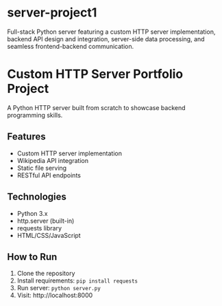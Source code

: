 # server-project1
Full-stack Python server featuring a custom HTTP server implementation, backend API design and integration, server-side data processing, and seamless frontend-backend communication.

# Custom HTTP Server Portfolio Project

A Python HTTP server built from scratch to showcase backend programming skills.

## Features
- Custom HTTP server implementation
- Wikipedia API integration
- Static file serving
- RESTful API endpoints

## Technologies
- Python 3.x
- http.server (built-in)
- requests library
- HTML/CSS/JavaScript

## How to Run
1. Clone the repository
2. Install requirements: `pip install requests`
3. Run server: `python server.py`
4. Visit: http://localhost:8000
